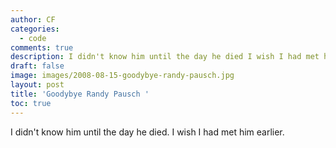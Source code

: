 ```yaml
---
author: CF
categories:
  - code
comments: true
description: I didn't know him until the day he died I wish I had met him earlier...
draft: false
image: images/2008-08-15-goodybye-randy-pausch.jpg
layout: post
title: 'Goodybye Randy Pausch '
toc: true
---
```

    
I didn't know him until the day he died. I wish I had met him earlier.    
